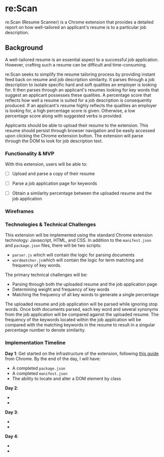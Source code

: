 # re:Scan
re:Scan (Resume Scanner) is a Chrome extension that provides a detailed report on how well-tailored an applicant's resume is to a particular job description.


## Background
A well-tailored resume is an essential aspect to a successful job application. However, crafting such a resume can be difficult and time-consuming.

re:Scan seeks to simplify the resume tailoring process by providing instant feed back on resume and job description similarity. It parses through a job description to isolate specific hard and soft qualities an employer is looking for. It then parses through an applicant's resumes looking for key words that suggest an applicant possesses these qualities. A percentage score that reflects how well a resume is suited for a job description is consequently produced. If an applicant's resume highly reflects the qualities an employer is looking for, a high percentage score is given. Otherwise, a low percentage score along with suggested verbs is provided.

Applicants should be able to upload their resume to the extension. This resume should persist through browser navigation and be easily accessed upon clicking the Chrome extension button. The extension will parse through the DOM to look for job description text.


### Functionality & MVP

With this extension, users will be able to:

- [ ] Upload and parse a copy of their resume
- [ ] Parse a job application page for keywords
- [ ] Obtain a similarity percentage between the uploaded resume and the job application


### Wireframes


### Technologies & Technical Challenges

This extension will be implemented using the standard Chrome extension technology: Javascript, HTML, and CSS.  In addition to the `manifest.json` and `package.json` files, there will be two scripts:

- `parser.js` which will contain the logic for parsing documents
- `wordmatcher.js`which will contain the logic for term matching and frequency of key words.

The primary technical challenges will be:

- Parsing through both the uploaded resume and the job application page
- Determining weight and frequency of key words
- Matching the frequency of all key words to generate a single percentage

The uploaded resume and job application will be parsed while ignoring stop words. Once both documents parsed, each key word and several synonyms from the job application will be compared against the uploaded resume. The frequency of the keywords located within the job application will be compared with the matching keywords in the resume to result in a singular percentage number to denote similarity.

### Implementation Timeline

<!-- Day 1 left for example -->
<!-- just to be sure this isn't ingored -->
<!-- THIS IS JUST FOR EXAMPLE -->

**Day 1**: Get started on the infrastructure of the extension, following <a href="https://developer.chrome.com/extensions/getstarted">this guide</a> from Chrome.  By the end of the day, I will have:

- A completed `package.json`
- A completed `manifest.json`
- The ability to locate and alter a DOM element by class

**Day 2**:

-
-

**Day 3**:

-
-

**Day 4**:

-
-

